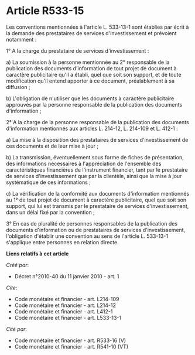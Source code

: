 # Article R533-15

Les conventions mentionnées à l'article L. 533-13-1 sont établies par écrit à la demande des prestataires de services
d'investissement et prévoient notamment : 

1° A la charge du prestataire de services d'investissement : 

a) La soumission à la personne mentionnée au 2° responsable de la publication des documents d'information de tout projet de
document à caractère publicitaire qu'il a établi, quel que soit son support, et de toute modification qu'il entend apporter à
ce document, préalablement à sa diffusion ; 

b) L'obligation de n'utiliser que les documents à caractère publicitaire approuvés par la personne responsable de la
publication des documents d'information ; 

2° A la charge de la personne responsable de la publication des documents d'information mentionnés aux articles L. 214-12, L.
214-109 et L. 412-1 : 

a) La mise à la disposition des prestataires de services d'investissement de ces documents et de leur mise à jour ; 

b) La transmission, éventuellement sous forme de fiches de présentation, des informations nécessaires à l'appréciation de
l'ensemble des caractéristiques financières de l'instrument financier, tant par le prestataire de services d'investissement
que par la clientèle, ainsi que la mise à jour systématique de ces informations ; 

c) La vérification de la conformité aux documents d'information mentionnés au 1° de tout projet de document à caractère
publicitaire, quel que soit son support, qui lui est transmis par le prestataire de services d'investissement, dans un délai
fixé par la convention ; 

3° En cas de pluralité de personnes responsables de la publication des documents d'information ou de prestataires de services
d'investissement, l'obligation d'établir une convention au sens de l'article L. 533-13-1 s'applique entre personnes en
relation directe.

**Liens relatifs à cet article**

_Créé par_:

  - Décret n°2010-40 du 11 janvier 2010 - art. 1

_Cite_:

  - Code monétaire et financier - art. L214-109
  - Code monétaire et financier - art. L214-12
  - Code monétaire et financier - art. L412-1
  - Code monétaire et financier - art. L533-13-1

_Cité par_:

  - Code monétaire et financier - art. R533-16 (V)
  - Code monétaire et financier - art. R541-10 (VT)
